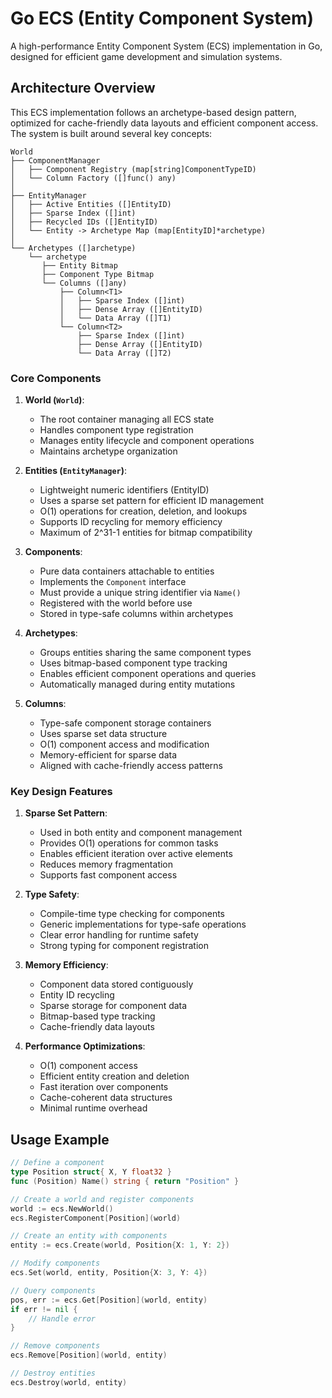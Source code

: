 # Go ECS (Entity Component System)

A high-performance Entity Component System (ECS) implementation in Go, designed for efficient game development and simulation systems.

## Architecture Overview

This ECS implementation follows an archetype-based design pattern, optimized for cache-friendly data layouts and efficient component access. The system is built around several key concepts:

```text
World
├── ComponentManager
│   ├── Component Registry (map[string]ComponentTypeID)
│   └── Column Factory ([]func() any)
│
├── EntityManager
│   ├── Active Entities ([]EntityID)
│   ├── Sparse Index ([]int)
│   ├── Recycled IDs ([]EntityID)
│   └── Entity -> Archetype Map (map[EntityID]*archetype)
│
└── Archetypes ([]archetype)
    └── archetype
       ├── Entity Bitmap
       ├── Component Type Bitmap
       └── Columns ([]any)
           ├── Column<T1>
           │   ├── Sparse Index ([]int)
           │   ├── Dense Array ([]EntityID)
           │   └── Data Array ([]T1)
           └── Column<T2>
               ├── Sparse Index ([]int)
               ├── Dense Array ([]EntityID)
               └── Data Array ([]T2)
```

### Core Components

1. **World (`World`)**:
   - The root container managing all ECS state
   - Handles component type registration
   - Manages entity lifecycle and component operations
   - Maintains archetype organization

2. **Entities (`EntityManager`)**:
   - Lightweight numeric identifiers (EntityID)
   - Uses a sparse set pattern for efficient ID management
   - O(1) operations for creation, deletion, and lookups
   - Supports ID recycling for memory efficiency
   - Maximum of 2^31-1 entities for bitmap compatibility

3. **Components**:
   - Pure data containers attachable to entities
   - Implements the `Component` interface
   - Must provide a unique string identifier via `Name()`
   - Registered with the world before use
   - Stored in type-safe columns within archetypes

4. **Archetypes**:
   - Groups entities sharing the same component types
   - Uses bitmap-based component type tracking
   - Enables efficient component operations and queries
   - Automatically managed during entity mutations

5. **Columns**:
   - Type-safe component storage containers
   - Uses sparse set data structure
   - O(1) component access and modification
   - Memory-efficient for sparse data
   - Aligned with cache-friendly access patterns

### Key Design Features

1. **Sparse Set Pattern**:
   - Used in both entity and component management
   - Provides O(1) operations for common tasks
   - Enables efficient iteration over active elements
   - Reduces memory fragmentation
   - Supports fast component access

2. **Type Safety**:
   - Compile-time type checking for components
   - Generic implementations for type-safe operations
   - Clear error handling for runtime safety
   - Strong typing for component registration

3. **Memory Efficiency**:
   - Component data stored contiguously
   - Entity ID recycling
   - Sparse storage for component data
   - Bitmap-based type tracking
   - Cache-friendly data layouts

4. **Performance Optimizations**:
   - O(1) component access
   - Efficient entity creation and deletion
   - Fast iteration over components
   - Cache-coherent data structures
   - Minimal runtime overhead

## Usage Example

```go
// Define a component
type Position struct{ X, Y float32 }
func (Position) Name() string { return "Position" }

// Create a world and register components
world := ecs.NewWorld()
ecs.RegisterComponent[Position](world)

// Create an entity with components
entity := ecs.Create(world, Position{X: 1, Y: 2})

// Modify components
ecs.Set(world, entity, Position{X: 3, Y: 4})

// Query components
pos, err := ecs.Get[Position](world, entity)
if err != nil {
    // Handle error
}

// Remove components
ecs.Remove[Position](world, entity)

// Destroy entities
ecs.Destroy(world, entity)
```
